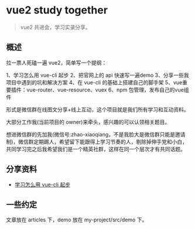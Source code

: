 # vue2 study together

> vue2 共进会，学习实录分享。

## 概述

拉一票人死磕一遍 vue2，简单写一个提纲：

1、学习怎么用 vue-cli 起步
2、把官网上的 api 快速写一遍demo
3、分享一些我项目中遇到的坑和解决方案
4、在 vue-cli 的基础上搭建自己的脚手架
5、vue重要插件：vue-router、vue-resource、vuex
6、npm 包管理，发布自己的vue组件

形式是微信群在线图文分享+线上互动，这个项目就是我们所有学习和互动资料。

大部分工作我(当前项目的 owner)来牵头，感兴趣的可以认领相关题目。

想进微信群的先加我(微信号:zhao-xiaoqiang，不是我脸大是微信群只能是邀请制)，微信群定期踢人，希望留下能跟得上学习节奏的人，剔除掉伸手党和小白，共同学习完之后我希望我们是一个精英社群，这样在同一个层次才有共同话题。

## 分享资料

- [学习怎么用 vue-cli 起步](./articles/vue-cli-base.md)

## 一些约定

文章放在 articles 下，demo 放在 my-project/src/demo 下。